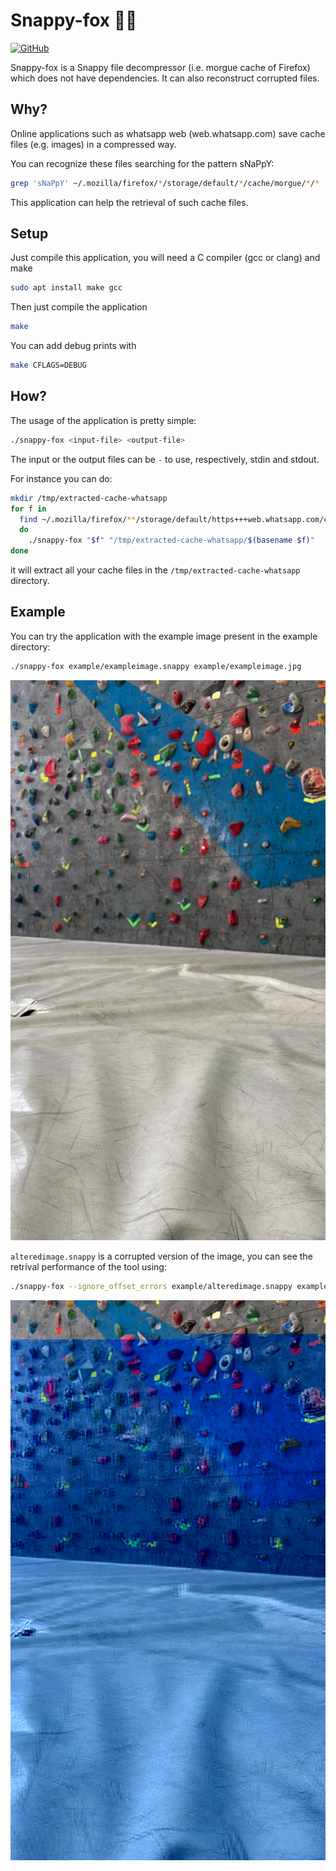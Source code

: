 # Snappy-fox 🦀🦊

<a href="https://github.com/berdav/snappy-fox/blob/master/LICENSE">
<img alt="GitHub" src="https://img.shields.io/github/license/berdav/snappy-fox.svg?color=blue">
</a>

Snappy-fox is a Snappy file decompressor (i.e. morgue cache of Firefox)
which does not have dependencies. It can also reconstruct corrupted
files.

## Why?
Online applications such as whatsapp web (web.whatsapp.com) save cache
files (e.g. images) in a compressed way.

You can recognize these files searching for the pattern sNaPpY:
```bash
grep 'sNaPpY' ~/.mozilla/firefox/*/storage/default/*/cache/morgue/*/*
```

This application can help the retrieval of such cache files.

## Setup
Just compile this application, you will need a C compiler
(gcc or clang) and make
```bash
sudo apt install make gcc
```

Then just compile the application
```bash
make
```

You can add debug prints with
```bash
make CFLAGS=DEBUG
```

## How?

The usage of the application is pretty simple:
```bash
./snappy-fox <input-file> <output-file>
```
The input or the output files can be `-` to use, respectively, stdin and
stdout.

For instance you can do:
```bash
mkdir /tmp/extracted-cache-whatsapp
for f in
  find ~/.mozilla/firefox/**/storage/default/https+++web.whatsapp.com/cache/ -name '*.final';
  do
    ./snappy-fox "$f" "/tmp/extracted-cache-whatsapp/$(basename $f)"
done
```

it will extract all your cache files in the
`/tmp/extracted-cache-whatsapp` directory.

## Example

You can try the application with the example image present in the
example directory:
```bash
./snappy-fox example/exampleimage.snappy example/exampleimage.jpg
```

![example image](https://github.com/berdav/snappy-fox/blob/staging/example/exampleimage.jpg?raw=true)

`alteredimage.snappy` is a corrupted version of the image, you can see
the retrival performance of the tool using:
```bash
./snappy-fox --ignore_offset_errors example/alteredimage.snappy example/alteredimage.jpg
```

![altered image](https://github.com/berdav/snappy-fox/blob/staging/example/alteredimage.jpg?raw=true)

